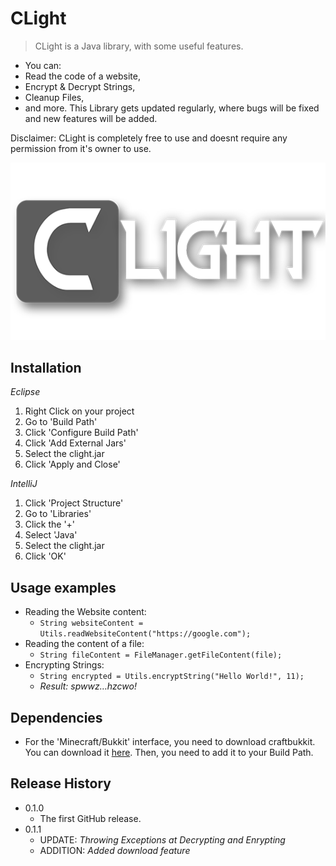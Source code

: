 # CLight
> CLight is a Java library, with some useful features.

* You can:
 * Read the code of a website,
 * Encrypt & Decrypt Strings,
 * Cleanup Files,
 * and more.
This Library gets updated regularly, where bugs will be fixed and new features will be added.

Disclaimer: CLight is completely free to use and doesnt require any permission from it's owner to use.

![](utils/clight.png)

## Installation

_Eclipse_
1. Right Click on your project
2. Go to 'Build Path'
3. Click 'Configure Build Path'
4. Click 'Add External Jars'
5. Select the clight.jar
6. Click 'Apply and Close'

_IntelliJ_
1. Click 'Project Structure'
2. Go to 'Libraries'
3. Click the '+'
4. Select 'Java'
5. Select the clight.jar
6. Click 'OK'

## Usage examples

* Reading the Website content:
  * `String websiteContent = Utils.readWebsiteContent("https://google.com");`
* Reading the content of a file:
  * `String fileContent = FileManager.getFileContent(file);`
* Encrypting Strings: 
  * `String encrypted = Utils.encryptString("Hello World!", 11);`
  * _Result: spwwz…hzcwo!_

## Dependencies

* For the 'Minecraft/Bukkit' interface, you need to download craftbukkit. You can download it [here](https://cdn.getbukkit.org/craftbukkit/craftbukkit-1.12.2.jar). Then, you need to add it to your Build Path.

## Release History

* 0.1.0
    * The first GitHub release.
* 0.1.1
    * UPDATE: _Throwing Exceptions at Decrypting and Enrypting_
    * ADDITION: _Added download feature_
